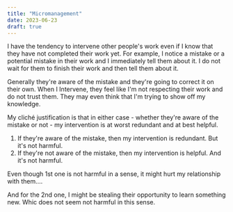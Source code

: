 ```yaml
---
title: "Micromanagement"
date: 2023-06-23
draft: true
---
```


I have the tendency to intervene other people's work even if 
I know that they have not completed their work yet. For example,
I notice a mistake or a potential mistake in their work and
I immediately tell them about it. I do not wait for them to
finish their work and then tell them about it.

Generally they're aware of the mistake and they're going to 
correct it on their own. When I Intervene, they feel like
I'm not respecting their work and do not trust them. They may
even think that I'm trying to show off my knowledge.


My cliché justification is that in either case - whether 
they're aware of the mistake or not - my intervention 
is at worst redundant and at best helpful. 
1. If they're aware of the mistake, then my intervention
   is redundant. But it's not harmful.
2. If they're not aware of the mistake, then my intervention
    is helpful. And it's not harmful.

Even though 1st one is not harmful in a sense, it might hurt
my relationship with them....

And for the 2nd one, I might be stealing their opportunity 
to learn something new. Whic does not seem not harmful in this sense.
